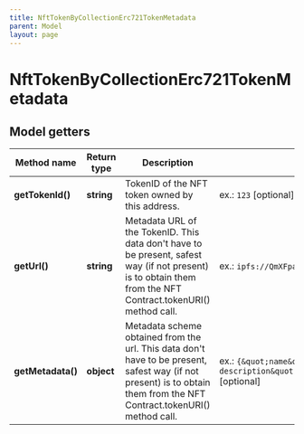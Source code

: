```yaml
---
title: NftTokenByCollectionErc721TokenMetadata
parent: Model
layout: page
---
```


# NftTokenByCollectionErc721TokenMetadata

## Model getters

Method name | Return type | Description | Notes
------------ | ------------- | ------------- | -------------
**getTokenId()** | **string** | TokenID of the NFT token owned by this address. | ex.: `123` [optional]
**getUrl()** | **string** | Metadata URL of the TokenID. This data don't have to be present, safest way (if not present) is to obtain them from the NFT Contract.tokenURI() method call. | ex.: `ipfs://QmXFpaS3S7CkLZvihLFA9JbawKdqhjg8dJeDkPntmkD2Pc` [optional]
**getMetadata()** | **object** | Metadata scheme obtained from the url. This data don't have to be present, safest way (if not present) is to obtain them from the NFT Contract.tokenURI() method call. | ex.: `{&quot;name&quot;:&quot;Example NFT name&quot;,&quot;description&quot;:&quot;Example NFT description&quot;,&quot;image&quot;:&quot;ipfs://QmP4R7ACZ7JRQ6sLdmnPHqjWEXxzdnPvhAV2f6RnQ8uxJ6&quot;}` [optional]

